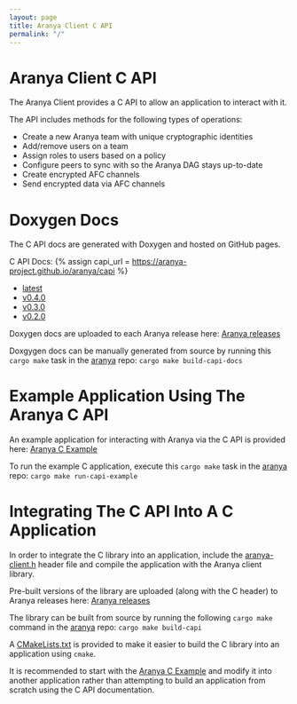 ```yaml
---
layout: page
title: Aranya Client C API
permalink: "/"
---
```


# Aranya Client C API

The Aranya Client provides a C API to allow an application to interact with it.

The API includes methods for the following types of operations:
- Create a new Aranya team with unique cryptographic identities
- Add/remove users on a team
- Assign roles to users based on a policy
- Configure peers to sync with so the Aranya DAG stays up-to-date
- Create encrypted AFC channels
- Send encrypted data via AFC channels

# Doxygen Docs

The C API docs are generated with Doxygen and hosted on GitHub pages.

<!-- TODO: generate directory tree automatically -->
C API Docs:
{% assign capi_url = https://aranya-project.github.io/aranya/capi %}
<ul>
    <li><a href="{{ capi_url }}/v0.4.0">latest</a></li>
    <li><a href="{{ capi_url }}/v0.4.0">v0.4.0</a></li>
    <li><a href="{{ capi_url }}/v0.3.0">v0.3.0</a></li>
    <li><a href="{{ capi_url }}/v0.2.0">v0.2.0</a></li>
</ul>

Doxygen docs are uploaded to each Aranya release here:
[Aranya releases](https://github.com/aranya-project/aranya/releases)

Doxgygen docs can be manually generated from source by running this `cargo make` task in the [aranya](https://github.com/aranya-project/aranya) repo:
`cargo make build-capi-docs`

# Example Application Using The Aranya C API

An example application for interacting with Aranya via the C API is provided here:
[Aranya C Example](https://github.com/aranya-project/aranya/tree/main/examples/c)

To run the example C application, execute this `cargo make` task in the [aranya](https://github.com/aranya-project/aranya) repo:
`cargo make run-capi-example`

# Integrating The C API Into A C Application

In order to integrate the C library into an application, include the [aranya-client.h](https://github.com/aranya-project/aranya/blob/main/crates/aranya-client-capi/output/aranya-client.h) header file and compile the application with the Aranya client library.

Pre-built versions of the library are uploaded (along with the C header) to Aranya releases here:
[Aranya releases](https://github.com/aranya-project/aranya/releases)

The library can be built from source by running the following `cargo make` command in the [aranya](https://github.com/aranya-project/aranya) repo:
`cargo make build-capi`

A [CMakeLists.txt](https://github.com/aranya-project/aranya/blob/main/examples/c/CMakeLists.txt) is provided to make it easier to build the C library into an application using `cmake`.

It is recommended to start with the [Aranya C Example](https://github.com/aranya-project/aranya/tree/main/examples/c) and modify it into another application rather than attempting to build an application from scratch using the C API documentation. 
